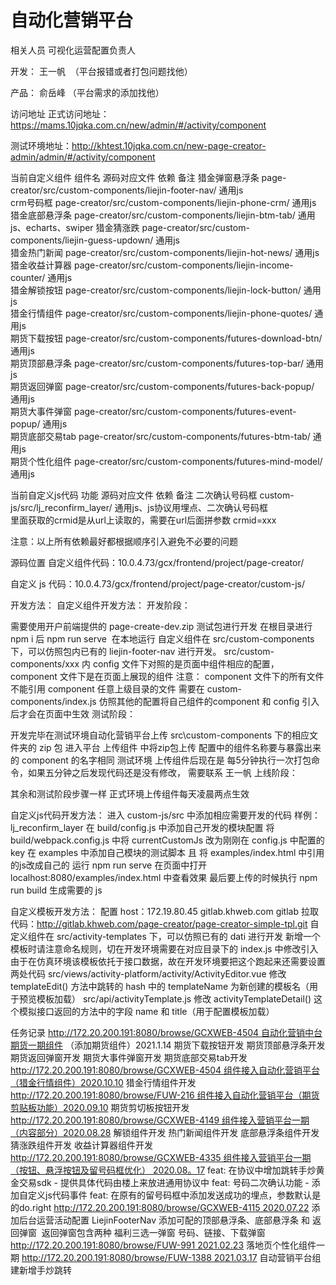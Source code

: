 # 自动化营销平台

相关人员
可视化运营配置负责人

开发： 王一帆  （平台报错或者打包问题找他）

产品： 俞岳峰 （平台需求的添加找他）



访问地址
正式访问地址：https://mams.10jqka.com.cn/new/admin/#/activity/component

测试环境地址：http://khtest.10jqka.com.cn/new-page-creator-admin/admin/#/activity/component



当前自定义组件
组件名	源码对应文件	依赖	备注
猎金弹窗悬浮条	page-creator/src/custom-components/liejin-footer-nav/	通用js	
crm号码框	page-creator/src/custom-components/liejin-phone-crm/	通用js	
猎金底部悬浮条	page-creator/src/custom-components/liejin-btm-tab/	通用js、echarts、swiper	
猎金猜涨跌	page-creator/src/custom-components/liejin-guess-updown/	通用js	
猎金热门新闻	page-creator/src/custom-components/liejin-hot-news/	通用js	
猎金收益计算器	page-creator/src/custom-components/liejin-income-counter/	通用js	
猎金解锁按钮	page-creator/src/custom-components/liejin-lock-button/	通用js	
猎金行情组件	page-creator/src/custom-components/liejin-phone-quotes/	通用js	
期货下载按钮	page-creator/src/custom-components/futures-download-btn/	通用js	
期货顶部悬浮条	page-creator/src/custom-components/futures-top-bar/	通用js	
期货返回弹窗	page-creator/src/custom-components/futures-back-popup/	通用js	
期货大事件弹窗	page-creator/src/custom-components/futures-event-popup/	通用js	
期货底部交易tab	page-creator/src/custom-components/futures-btm-tab/	通用js	
期货个性化组件	page-creator/src/custom-components/futures-mind-model/	通用js	


当前自定义js代码
功能	源码对应文件	依赖	备注
二次确认号码框	custom-js/src/lj_reconfirm_layer/	通用js、js协议用埋点、二次确认号码框	
里面获取的crmid是从url上读取的，需要在url后面拼参数 crmid=xxx



注意：以上所有依赖最好都根据顺序引入避免不必要的问题

源码位置
自定义组件代码：10.0.4.73/gcx/frontend/project/page-creator/

自定义 js 代码：10.0.4.73/gcx/frontend/project/page-creator/custom-js/



开发方法：
自定义组件开发方法：
开发阶段：

需要使用开户前端提供的 page-create-dev.zip 测试包进行开发
在根目录进行 npm i 后 npm run serve  在本地运行
自定义组件在 src/custom-components 下，可以仿照包内已有的 liejin-footer-nav 进行开发。
src/custom-components/xxx 内 config 文件下对照的是页面中组件相应的配置，component 文件下是在页面上展现的组件
注意： component 文件下的所有文件不能引用 component 任意上级目录的文件
需要在 custom-components/index.js 仿照其他的配置将自己组件的component 和 config 引入后才会在页面中生效
测试阶段：

开发完毕在测试环境自动化营销平台上传 src\custom-components 下的相应文件夹的 zip 包
进入平台 上传组件 中将zip包上传
配置中的组件名称要与暴露出来的 component 的名字相同
测试环境 上传组件后现在是 每5分钟执行一次打包命令，如果五分钟之后发现代码还是没有修改， 需要联系 王一帆
上线阶段：

其余和测试阶段步骤一样
正式环境上传组件每天凌晨两点生效


自定义js代码开发方法：
进入 custom-js/src 中添加相应需要开发的代码 样例：lj_reconfirm_layer
在 build/config.js 中添加自己开发的模块配置
将 build/webpack.config.js 中将 currentCustomJs 改为刚刚在 config.js 中配置的key
在 examples 中添加自己模块的测试脚本 且 将 examples/index.html 中引用的js改成自己的
运行 npm run serve 在页面中打开 localhost:8080/examples/index.html 中查看效果
最后要上传的时候执行 npm run build 生成需要的 js


自定义模板开发方法：
配置 host：172.19.80.45 gitlab.khweb.com gitlab 拉取代码：http://gitlab.khweb.com/page-creator/page-creator-simple-tpl.git
自定义组件在 src/activity-templates 下，可以仿照已有的 dati 进行开发
新增一个模板时请注意命名规则，切在开发环境需要在对应目录下的 index.js 中修改引入
由于在仿真环境该模板依托于接口数据，故在开发环境要把这个跑起来还需要设置两处代码
src/views/activity-platform/activity/ActivityEditor.vue 修改 templateEdit() 方法中跳转的 hash 中的 templateName 为新创建的模板名（用于预览模板加载）
src/api/activityTemplate.js 修改 activityTemplateDetail() 这个模拟接口返回的方法中的字段 name 和 title（用于配置模板加载）


任务记录
http://172.20.200.191:8080/browse/GCXWEB-4504 自动化营销中台期货一期组件 （添加期货组件）2021.1.14
期货下载按钮开发
期货顶部悬浮条开发
期货返回弹窗开发
期货大事件弹窗开发
期货底部交易tab开发
http://172.20.200.191:8080/browse/GCXWEB-4504 组件接入自动化营销平台（猎金行情组件）2020.10.10
猎金行情组件开发
http://172.20.200.191:8080/browse/FUW-216 组件接入自动化营销平台（期货剪贴板功能）2020.09.10
期货剪切板按钮开发
http://172.20.200.191:8080/browse/GCXWEB-4149 组件接入营销平台一期（内容部分）2020.08.28
解锁组件开发
热门新闻组件开发
底部悬浮条组件开发
猜涨跌组件开发
收益计算器组件开发
http://172.20.200.191:8080/browse/GCXWEB-4335 组件接入营销平台一期（按钮、悬浮按钮及留号码框优化） 2020.08。17
feat: 在协议中增加跳转手炒黄金交易sdk - 提供具体代码由楼上来放进通用协议中
feat: 号码二次确认功能 - 添加自定义js代码事件
feat: 在原有的留号码框中添加发送成功的埋点，参数默认是的do.right
http://172.20.200.191:8080/browse/GCXWEB-4115 2020.07.22
添加后台运营活动配置 LiejinFooterNav
添加可配的顶部悬浮条、底部悬浮条 和 返回弹窗 
返回弹窗包含两种
福利三选一弹窗
号码、链接、下载弹窗
http://172.20.200.191:8080/browse/FUW-991 2021.02.23
落地页个性化组件一期
http://172.20.200.191:8080/browse/FUW-1388 2021.03.17
自动营销平台组建新增手炒跳转
